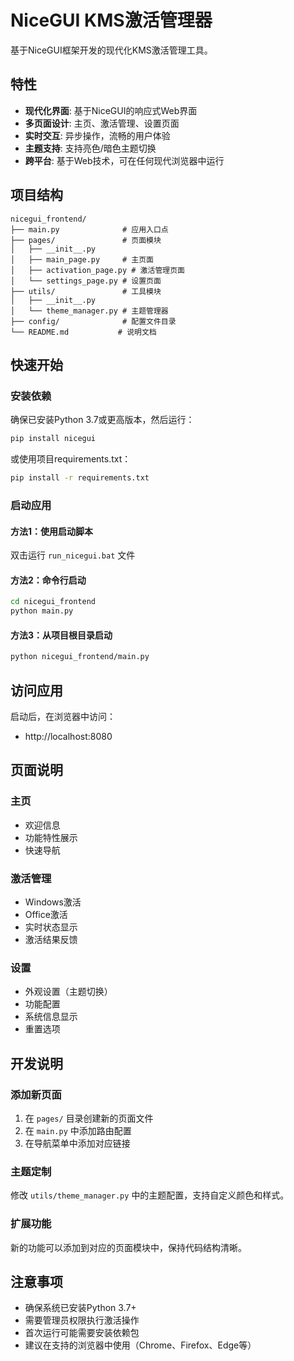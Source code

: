 # NiceGUI KMS激活管理器

基于NiceGUI框架开发的现代化KMS激活管理工具。

## 特性

- **现代化界面**: 基于NiceGUI的响应式Web界面
- **多页面设计**: 主页、激活管理、设置页面
- **实时交互**: 异步操作，流畅的用户体验
- **主题支持**: 支持亮色/暗色主题切换
- **跨平台**: 基于Web技术，可在任何现代浏览器中运行

## 项目结构

```
nicegui_frontend/
├── main.py              # 应用入口点
├── pages/               # 页面模块
│   ├── __init__.py
│   ├── main_page.py     # 主页面
│   ├── activation_page.py # 激活管理页面
│   └── settings_page.py # 设置页面
├── utils/               # 工具模块
│   ├── __init__.py
│   └── theme_manager.py # 主题管理器
├── config/              # 配置文件目录
└── README.md           # 说明文档
```

## 快速开始

### 安装依赖

确保已安装Python 3.7或更高版本，然后运行：

```bash
pip install nicegui
```

或使用项目requirements.txt：

```bash
pip install -r requirements.txt
```

### 启动应用

#### 方法1：使用启动脚本
双击运行 `run_nicegui.bat` 文件

#### 方法2：命令行启动
```bash
cd nicegui_frontend
python main.py
```

#### 方法3：从项目根目录启动
```bash
python nicegui_frontend/main.py
```

## 访问应用

启动后，在浏览器中访问：
- http://localhost:8080

## 页面说明

### 主页
- 欢迎信息
- 功能特性展示
- 快速导航

### 激活管理
- Windows激活
- Office激活
- 实时状态显示
- 激活结果反馈

### 设置
- 外观设置（主题切换）
- 功能配置
- 系统信息显示
- 重置选项

## 开发说明

### 添加新页面

1. 在 `pages/` 目录创建新的页面文件
2. 在 `main.py` 中添加路由配置
3. 在导航菜单中添加对应链接

### 主题定制

修改 `utils/theme_manager.py` 中的主题配置，支持自定义颜色和样式。

### 扩展功能

新的功能可以添加到对应的页面模块中，保持代码结构清晰。

## 注意事项

- 确保系统已安装Python 3.7+
- 需要管理员权限执行激活操作
- 首次运行可能需要安装依赖包
- 建议在支持的浏览器中使用（Chrome、Firefox、Edge等）